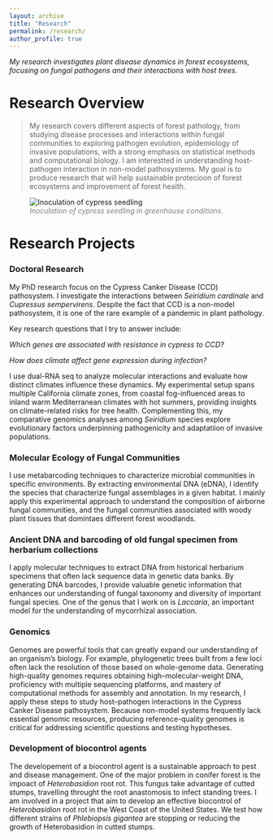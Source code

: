 ```yaml
---
layout: archive
title: "Research"
permalink: /research/
author_profile: true
---
```

_My research investigates plant disease dynamics in forest ecosystems, focusing on fungal pathogens and their interactions with host trees._

# Research Overview 

> My research covers different aspects of forest pathology, from studying disease processes and interactions within fungal communities to exploring pathogen evolution, epidemiology of invasive populations, with a strong emphasis on statistical methods and computational biology. I am interestted in understanding host-pathogen interaction in non-model pathosystems. My goal is to produce research that will help sustainable protecioon of forest ecosystems and improvement of forest health. 

<figure>
  <img src="{{ '/images/inoculation_1.jpg' | relative_url }}"
       alt="Inoculation of cypress seedling">
  <figcaption style="color:gray"><em>
    Inoculation of cypress seedling in greenhouse conditions.
  </em></figcaption>
</figure>

# Research Projects

### Doctoral Research
My PhD research focus on the Cypress Canker Disease (CCD) pathosystem. I investigate the interactions between _Seiridium cardinale_ and _Cupressus sempervirens_. Despite the fact that CCD is a non-model pathosystem, it is one of the rare example of a pandemic in plant pathology.    

Key research questions that I try to answer include:

_Which genes are associated with resistance in cypress to CCD?_

_How does climate affect gene expression during infection?_

I use dual-RNA seq to analyze molecular interactions and evaluate how distinct climates influence these dynamics. My experimental setup spans multiple California climate zones, from coastal fog-influenced areas to inland warm Mediterranean climates with hot summers, providing insights on climate-related risks for tree health.
Complementing this, my comparative genomics analyses among _Seiridium_ species explore evolutionary factors underpinning pathogenicity and adaptatiion of invasive populations. 

### Molecular Ecology of Fungal Communities
I use metabarcoding techniques to characterize microbial communities in specific environments. By extracting environmental DNA (eDNA), I identify the species that characterize fungal assemblages in a given habitat. I mainly apply this experimental approach to understand the composition of airborne fungal communities, and the fungal communities associated with woody plant tissues that domintaes different forest woodlands. 

### Ancient DNA and barcoding of old fungal specimen from herbarium collections
I apply molecular techniques to extract DNA from historical herbarium specimens that often lack sequence data in genetic data banks. By generating DNA barcodes, I provide valuable genetic information that enhances our understanding of fungal taxonomy and diversity of important fungal species. One of the genus that I work on is _Laccaria_, an important model for the understanding of mycorrhizal association. 

### Genomics
Genomes are powerful tools that can greatly expand our understanding of an organism’s biology. For example, phylogenetic trees built from a few loci often lack the resolution of those based on whole-genome data. Generating high-quality genomes requires obtaining high–molecular-weight DNA, proficiency with multiple sequencing platforms, and mastery of computational methods for assembly and annotation. In my research, I apply these steps to study host–pathogen interactions in the Cypress Canker Disease pathosystem. Because non-model systems frequently lack essential genomic resources, producing reference-quality genomes is critical for addressing scientific questions and testing hypotheses.

### Development of biocontrol agents
The developement of a biocontrol agent is a sustainable approach to pest and disease management. One of the major problem in conifer forest is the impoact of _Heterobasidion_ root rot. This fungus take advantage of cutted stumps, travelling throught the root anastomosis to infect standing trees. 
I am involved in a project that aim to develop an effective biocontrol of _Heterobasidion_ root rot in the West Coast of the United States. We test how different strains of _Phlebiopsis gigantea_ are stopping or reducing the growth of Heterobasidion in cutted stumps.  

